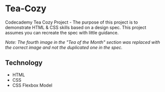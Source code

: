 # Tea-Cozy

Codecademy Tea Cozy Project - The purpose of this project is to demonstrate HTML & CSS skills based on a design spec. This project assumes you can recreate the spec with little guidance.

_Note: The fourth image in the "Tea of the Month" section was replaced with the correct image and not the duplicated one in the spec._

## Technology

- HTML
- CSS
- CSS Flexbox Model
